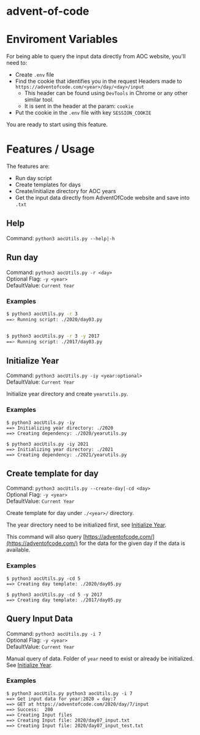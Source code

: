 # advent-of-code

# Enviroment Variables

For being able to query the input data directly from AOC website, you'll need to:

- Create `.env` file
- Find the cookie that identifies you in the request Headers made to `https://adventofcode.com/<year>/day/<day>/input`
    - This header can be found using `DevTools` in Chrome or any other similar tool.
    - It is sent in the header at the param: `cookie`
- Put the cookie in the `.env` file with key `SESSION_COOKIE`

You are ready to start using this feature.

# Features / Usage

The features are:
- Run day script
- Create templates for days
- Create/initialize directory for AOC years
- Get the input data directly from AdventOfCode website and save into `.txt`

## Help

Command: `python3 aocUtils.py --help|-h`

## Run day

Command: `python3 aocUtils.py -r <day>` \
Optional Flag: `-y <year>` \
DefaultValue: `Current Year`

### Examples
```bash
$ python3 aocUtils.py -r 3
==> Running script: ./2020/day03.py


$ python3 aocUtils.py -r 3 -y 2017
==> Running script: ./2017/day03.py
```

## Initialize Year

Command: `python3 aocUtils.py -iy <year:optional>` \
DefaultValue: `Current Year`

Initialize year directory and create `yearutils.py`.

### Examples
```
$ python3 aocUtils.py -iy
==> Initializing year directory: ./2020
==> Creating dependency: ./2020/yearutils.py

$ python3 aocUtils.py -iy 2021
==> Initializing year directory: ./2021
==> Creating dependency: ./2021/yearutils.py
```


## Create template for day

Command: `python3 aocUtils.py --create-day|-cd <day>` \
Optional Flag: `-y <year>` \
DefaultValue: `Current Year`

Create template for day under `./<year>/` directory.

The year directory need to be initialized first, see [Initialize Year](##Initialize-Year).

This command will also query [https://adventofcode.com/](https://adventofcode.com/) for the data for the given day if the data is available.

### Examples
```
$ python3 aocUtils.py -cd 5
==> Creating day template: ./2020/day05.py

$ python3 aocUtils.py -cd 5 -y 2017
==> Creating day template: ./2017/day05.py
```

## Query Input Data

Command: `python3 aocUtils.py -i 7` \
Optional Flag: `-y <year>` \
DefaultValue: `Current Year`


Manual query of data. Folder of `year` need to exist or already be initialized. See [Initialize Year](##Initialize-Year). 

### Examples
```
$ python3 aocUtils.py python3 aocUtils.py -i 7
==> Get input data for year:2020 ✭ day:7
==> GET at https://adventofcode.com/2020/day/7/input
==> Success:  200
==> Creating Input files
==> Creating Input file: 2020/day07_input.txt
==> Creating Input file: 2020/day07_input_test.txt
```